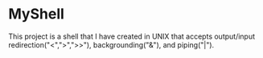 # MyShell
This project is a shell that I have created in UNIX that accepts output/input redirection("&lt;",">",">>"), backgrounding("&amp;"), and piping("|").
